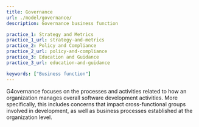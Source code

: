 ```yaml
---
title: Governance
url: ./model/governance/
description: Governance business function

practice_1: Strategy and Metrics
practice_1_url: strategy-and-metrics
practice_2: Policy and Compliance
practice_2_url: policy-and-compliance
practice_3: Education and Guidance
practice_3_url: education-and-guidance

keywords: ["Business function"]
---
```


G4overnance focuses on the processes and activities related to how an organization manages overall software development activities. More specifically, this includes concerns that impact cross-functional groups involved in development, as well as business processes established at the organization level.

